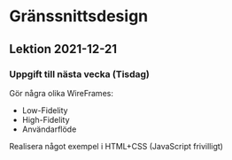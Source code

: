 # Gränssnittsdesign

## Lektion 2021-12-21

### Uppgift till nästa vecka (Tisdag)

Gör några olika WireFrames:

- Low-Fidelity
- High-Fidelity
- Användarflöde

Realisera något exempel i HTML+CSS (JavaScript frivilligt)
